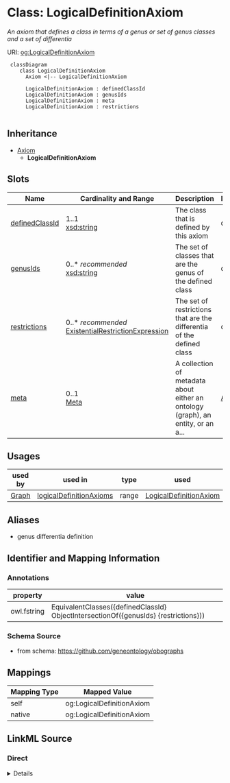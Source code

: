 # Class: LogicalDefinitionAxiom
_An axiom that defines a class in terms of a genus or set of genus classes and a set of differentia_




URI: [og:LogicalDefinitionAxiom](https://github.com/geneontology/obographs/LogicalDefinitionAxiom)



```{mermaid}
 classDiagram
    class LogicalDefinitionAxiom
      Axiom <|-- LogicalDefinitionAxiom
      
      LogicalDefinitionAxiom : definedClassId
      LogicalDefinitionAxiom : genusIds
      LogicalDefinitionAxiom : meta
      LogicalDefinitionAxiom : restrictions
      
```





## Inheritance
* [Axiom](Axiom.md)
    * **LogicalDefinitionAxiom**



## Slots

| Name | Cardinality and Range | Description | Inheritance |
| ---  | --- | --- | --- |
| [definedClassId](definedClassId.md) | 1..1 <br/> [xsd:string](http://www.w3.org/2001/XMLSchema#string) | The class that is defined by this axiom | direct |
| [genusIds](genusIds.md) | 0..* _recommended_ <br/> [xsd:string](http://www.w3.org/2001/XMLSchema#string) | The set of classes that are the genus of the defined class | direct |
| [restrictions](restrictions.md) | 0..* _recommended_ <br/> [ExistentialRestrictionExpression](ExistentialRestrictionExpression.md) | The set of restrictions that are the differentia of the defined class | direct |
| [meta](meta.md) | 0..1 <br/> [Meta](Meta.md) | A collection of metadata about either an ontology (graph), an entity, or an a... | [Axiom](Axiom.md) |





## Usages

| used by | used in | type | used |
| ---  | --- | --- | --- |
| [Graph](Graph.md) | [logicalDefinitionAxioms](logicalDefinitionAxioms.md) | range | [LogicalDefinitionAxiom](LogicalDefinitionAxiom.md) |




## Aliases


* genus differentia definition



## Identifier and Mapping Information





### Annotations

| property | value |
| --- | --- |
| owl.fstring | EquivalentClasses({definedClassId} ObjectIntersectionOf({genusIds} {restrictions})) |



### Schema Source


* from schema: https://github.com/geneontology/obographs





## Mappings

| Mapping Type | Mapped Value |
| ---  | ---  |
| self | og:LogicalDefinitionAxiom |
| native | og:LogicalDefinitionAxiom |





## LinkML Source

<!-- TODO: investigate https://stackoverflow.com/questions/37606292/how-to-create-tabbed-code-blocks-in-mkdocs-or-sphinx -->

### Direct

<details>
```yaml
name: LogicalDefinitionAxiom
annotations:
  owl.fstring:
    tag: owl.fstring
    value: EquivalentClasses({definedClassId} ObjectIntersectionOf({genusIds} {restrictions}))
description: An axiom that defines a class in terms of a genus or set of genus classes
  and a set of differentia
from_schema: https://github.com/geneontology/obographs
aliases:
- genus differentia definition
rank: 1000
is_a: Axiom
attributes:
  definedClassId:
    name: definedClassId
    description: The class that is defined by this axiom
    from_schema: https://github.com/geneontology/obographs
    rank: 1000
    required: true
  genusIds:
    name: genusIds
    description: The set of classes that are the genus of the defined class
    comments:
    - typically, this will be a single class
    from_schema: https://github.com/geneontology/obographs
    see_also:
    - https://github.com/geneontology/obographs/issues/89
    rank: 1000
    multivalued: true
    recommended: true
  restrictions:
    name: restrictions
    description: The set of restrictions that are the differentia of the defined class
    comments:
    - typically this will always be present.
    from_schema: https://github.com/geneontology/obographs
    see_also:
    - https://github.com/geneontology/obographs/issues/89
    aliases:
    - differentia
    rank: 1000
    slot_uri: owl:someValuesFrom
    multivalued: true
    range: ExistentialRestrictionExpression
    recommended: true

```
</details>

### Induced

<details>
```yaml
name: LogicalDefinitionAxiom
annotations:
  owl.fstring:
    tag: owl.fstring
    value: EquivalentClasses({definedClassId} ObjectIntersectionOf({genusIds} {restrictions}))
description: An axiom that defines a class in terms of a genus or set of genus classes
  and a set of differentia
from_schema: https://github.com/geneontology/obographs
aliases:
- genus differentia definition
rank: 1000
is_a: Axiom
attributes:
  definedClassId:
    name: definedClassId
    description: The class that is defined by this axiom
    from_schema: https://github.com/geneontology/obographs
    rank: 1000
    alias: definedClassId
    owner: LogicalDefinitionAxiom
    domain_of:
    - LogicalDefinitionAxiom
    required: true
  genusIds:
    name: genusIds
    description: The set of classes that are the genus of the defined class
    comments:
    - typically, this will be a single class
    from_schema: https://github.com/geneontology/obographs
    see_also:
    - https://github.com/geneontology/obographs/issues/89
    rank: 1000
    multivalued: true
    alias: genusIds
    owner: LogicalDefinitionAxiom
    domain_of:
    - LogicalDefinitionAxiom
    recommended: true
  restrictions:
    name: restrictions
    description: The set of restrictions that are the differentia of the defined class
    comments:
    - typically this will always be present.
    from_schema: https://github.com/geneontology/obographs
    see_also:
    - https://github.com/geneontology/obographs/issues/89
    aliases:
    - differentia
    rank: 1000
    slot_uri: owl:someValuesFrom
    multivalued: true
    alias: restrictions
    owner: LogicalDefinitionAxiom
    domain_of:
    - LogicalDefinitionAxiom
    range: ExistentialRestrictionExpression
    recommended: true
  meta:
    name: meta
    description: A collection of metadata about either an ontology (graph), an entity,
      or an axiom
    from_schema: https://github.com/geneontology/obographs
    aliases:
    - annotations
    rank: 1000
    alias: meta
    owner: LogicalDefinitionAxiom
    domain_of:
    - GraphDocument
    - Graph
    - Node
    - Edge
    - PropertyValue
    - Axiom
    range: Meta

```
</details>
